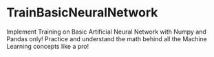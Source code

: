 # TrainBasicNeuralNetwork

Implement Training on Basic Artificial Neural Network with Numpy and Pandas only! Practice and understand the math behind all the Machine Learning concepts like a pro!
